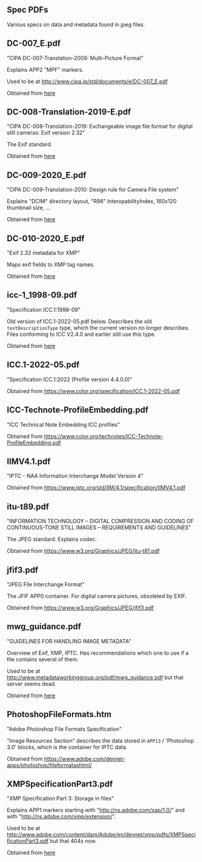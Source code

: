 Spec PDFs
---------

Various specs on data and metadata found in jpeg files.

## DC-007\_E.pdf

"CIPA DC-007-Translation-2009: Multi-Picture Format"

Explains APP2 "MPF" markers.

Used to be at http://www.cipa.jp/std/documents/e/DC-007_E.pdf

Obtained from [here](https://web.archive.org/web/20190713230858/http://www.cipa.jp/std/documents/e/DC-007_E.pdf)

## DC-008-Translation-2019-E.pdf

"CIPA DC-008-Translation-2019: Exchangeable image file format for digital
still cameras: Exif version 2.32"

The Exif standard.

Obtained from [here](https://www.cipa.jp/std/documents/download_e.html?DC-008-Translation-2019-E)

## DC-009-2020\_E.pdf

"CIPA DC-009-Translation-2010: Design rule for Camera File system"

Explains "DCIM" directory layout, "R98" InteropabilityIndex, 160x120 thumbnail
size, ...

Obtained from [here](https://www.cipa.jp/std/documents/download_e.html?DC-009-2010_E)

## DC-010-2020\_E.pdf

"Exif 2.32 metadata for XMP"

Maps exif fields to XMP tag names.

Obtained from [here](https://www.cipa.jp/std/documents/download_e.html?DC-010-2020_E)

## icc-1\_1998-09.pdf

"Specification ICC.1:1998-09"

Old version of ICC.1-2022-05.pdf below. Describes the old `textDescriptionType`
type, which the current version no longer describes. Files conforming to
ICC V2.4.0 and earlier still use this type.

Obtained from [here](https://www.color.org/icc-1_1998-09.pdf)

## ICC.1-2022-05.pdf

"Specification ICC.1:2022 (Profile version 4.4.0.0)"

Obtained from https://www.color.org/specification/ICC.1-2022-05.pdf

## ICC-Technote-ProfileEmbedding.pdf

"ICC Technical Note Embedding ICC profiles"

Obtained from https://www.color.org/technotes/ICC-Technote-ProfileEmbedding.pdf

## IIMV4.1.pdf

"IPTC - NAA Information Interchange Model Version 4"

Obtained from https://www.iptc.org/std/IIM/4.1/specification/IIMV4.1.pdf

## itu-t89.pdf

"INFORMATION TECHNOLOGY – DIGITAL COMPRESSION AND CODING OF CONTINUOUS-TONE
STILL IMAGES – REQUIREMENTS AND GUIDELINES"

The JPEG standard. Explains codec.

Obtained from https://www.w3.org/Graphics/JPEG/itu-t81.pdf

## jfif3.pdf

"JPEG File Interchange Format"

The JFIF APP0 container. For digital camera pictures, obsoleted by EXIF.

Obtained from https://www.w3.org/Graphics/JPEG/jfif3.pdf

## mwg\_guidance.pdf

"GUIDELINES FOR HANDLING IMAGE METADATA"

Overview of Exif, XMP, IPTC. Has recommendations which one to use if a file
contains several of them.

Used to be at http://www.metadataworkinggroup.org/pdf/mwg_guidance.pdf but
that server seems dead.

Obtained from [here](https://s3.amazonaws.com/software.tagthatphoto.com/docs/mwg_guidance.pdf)

## PhotoshopFileFormats.htm

"Adobe Photoshop File Formats Specification"

"Image Resources Section" describes the data stored in `APP13` /
'Photoshop 3.0' blocks, which is the container for IPTC data.

Obtained from https://www.adobe.com/devnet-apps/photoshop/fileformatashtml/

## XMPSpecificationPart3.pdf

"XMP Specification Part 3: Storage in files"

Explains APP1 markers starting with "http://ns.adobe.com/xap/1.0/" and with
"http://ns.adobe.com/xmp/extension/".

Used to be at
http://www.adobe.com/content/dam/Adobe/en/devnet/xmp/pdfs/XMPSpecificationPart3.pdf
but that 404s now.

Obtained from [here](https://github.com/adobe/xmp-docs/blob/master/XMPSpecifications/XMPSpecificationPart3.pdf)

